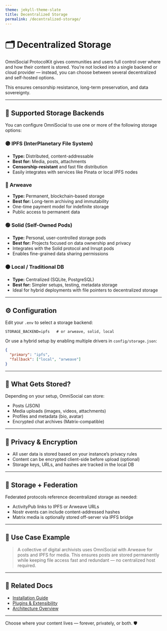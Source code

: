 ```yaml
---
theme: jekyll-theme-slate
title: Decentralized Storage
permalink: /decentralized-storage/
---
```


# 🗂️ Decentralized Storage

OmniSocial ProtocolKit gives communities and users full control over where and how their content is stored. You’re not locked into a single backend or cloud provider — instead, you can choose between several decentralized and self-hosted options.

This ensures censorship resistance, long-term preservation, and data sovereignty.

---

## 🔌 Supported Storage Backends

You can configure OmniSocial to use one or more of the following storage options:

### 🟣 IPFS (InterPlanetary File System)
- **Type:** Distributed, content-addressable
- **Best for:** Media, posts, attachments
- **Censorship-resistant** and fast file distribution
- Easily integrates with services like Pinata or local IPFS nodes

### 🔴 Arweave
- **Type:** Permanent, blockchain-based storage
- **Best for:** Long-term archiving and immutability
- One-time payment model for indefinite storage
- Public access to permanent data

### 🟢 Solid (Self-Owned Pods)
- **Type:** Personal, user-controlled storage pods
- **Best for:** Projects focused on data ownership and privacy
- Integrates with the Solid protocol and Inrupt pods
- Enables fine-grained data sharing permissions

### ⚫ Local / Traditional DB
- **Type:** Centralized (SQLite, PostgreSQL)
- **Best for:** Simpler setups, testing, metadata storage
- Ideal for hybrid deployments with file pointers to decentralized storage

---

## ⚙️ Configuration

Edit your `.env` to select a storage backend:
```dotenv
STORAGE_BACKEND=ipfs   # or arweave, solid, local
```

Or use a hybrid setup by enabling multiple drivers in `config/storage.json`:
```json
{
  "primary": "ipfs",
  "fallback": ["local", "arweave"]
}
```

---

## 📁 What Gets Stored?

Depending on your setup, OmniSocial can store:
- Posts (JSON)
- Media uploads (images, videos, attachments)
- Profiles and metadata (bio, avatar)
- Encrypted chat archives (Matrix-compatible)

---

## 🔐 Privacy & Encryption

- All user data is stored based on your instance’s privacy rules
- Content can be encrypted client-side before upload (optional)
- Storage keys, URLs, and hashes are tracked in the local DB

---

## 🔁 Storage + Federation

Federated protocols reference decentralized storage as needed:
- ActivityPub links to IPFS or Arweave URLs
- Nostr events can include content-addressed hashes
- Matrix media is optionally stored off-server via IPFS bridge

---

## 🧠 Use Case Example

> A collective of digital archivists uses OmniSocial with Arweave for posts and IPFS for media. This ensures posts are stored permanently while keeping file access fast and redundant — no centralized host required.

---

## 🔗 Related Docs
- [Installation Guide](./installation-guide/)
- [Plugins & Extensibility](./plugins--extensibility/)
- [Architecture Overview](./architecture-overview/)

---

Choose where your content lives — forever, privately, or both. 🛡️
